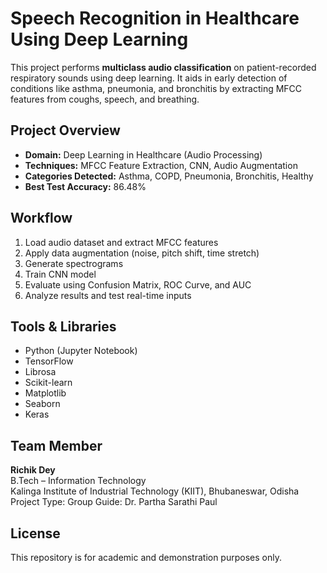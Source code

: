 # Speech Recognition in Healthcare Using Deep Learning

This project performs **multiclass audio classification** on patient-recorded respiratory sounds using deep learning. It aids in early detection of conditions like asthma, pneumonia, and bronchitis by extracting MFCC features from coughs, speech, and breathing.

## Project Overview

- **Domain:** Deep Learning in Healthcare (Audio Processing)
- **Techniques:** MFCC Feature Extraction, CNN, Audio Augmentation
- **Categories Detected:** Asthma, COPD, Pneumonia, Bronchitis, Healthy
- **Best Test Accuracy:** 86.48%
  
## Workflow

1. Load audio dataset and extract MFCC features  
2. Apply data augmentation (noise, pitch shift, time stretch)  
3. Generate spectrograms  
4. Train CNN model  
5. Evaluate using Confusion Matrix, ROC Curve, and AUC  
6. Analyze results and test real-time inputs

## Tools & Libraries

- Python (Jupyter Notebook)
- TensorFlow
- Librosa
- Scikit-learn
- Matplotlib
- Seaborn
- Keras

## Team Member

**Richik Dey**  
B.Tech – Information Technology  
Kalinga Institute of Industrial Technology (KIIT), Bhubaneswar, Odisha
Project Type: Group
Guide: Dr. Partha Sarathi Paul  

## License

This repository is for academic and demonstration purposes only. 
